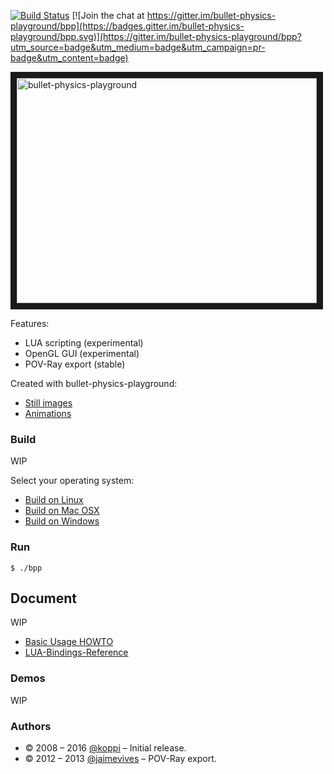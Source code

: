 [![Build Status](https://travis-ci.org/bullet-physics-playground/bpp.svg?branch=master)](https://travis-ci.org/bullet-physics-playground/bpp) [![Join the chat at https://gitter.im/bullet-physics-playground/bpp](https://badges.gitter.im/bullet-physics-playground/bpp.svg)](https://gitter.im/bullet-physics-playground/bpp?utm_source=badge&utm_medium=badge&utm_campaign=pr-badge&utm_content=badge)

<a
href="https://www.youtube.com/watch?v=wyuDqjGvYWo&index=1&list=PL-OhsevLGGI2bFpOqzqnWsGILh9a5YkDr" target="_blank"><img src="http://img.youtube.com/vi/wyuDqjGvYWo/0.jpg" alt="bullet-physics-playground" width="480" height="360" border="10" /></a>

Features:

* LUA scripting  (experimental)
* OpenGL GUI     (experimental)
* POV-Ray export (stable)

Created with bullet-physics-playground:

* [Still images](https://github.com/bullet-physics-playground/bpp/wiki/Still-images)
* [Animations](https://github.com/bullet-physics-playground/bpp/wiki/Animations)

### Build

WIP

Select your operating system:

 * [Build on Linux](https://github.com/bullet-physics-playground/bpp/wiki/Build-on-Linux)
 * [Build on Mac OSX](https://github.com/bullet-physics-playground/bpp/wiki/Build-on-Mac-OSX)
 * [Build on Windows](https://github.com/bullet-physics-playground/bpp/wiki/Build-on-Windows)

### Run

```
$ ./bpp
```

## Document

WIP

* [Basic Usage HOWTO](https://github.com/bullet-physics-playground/bpp/wiki/Basic-Usage-HOWTO)
* [LUA-Bindings-Reference](https://github.com/bullet-physics-playground/bpp/wiki/LUA-Bindings-Reference)

### Demos

WIP

### Authors

* © 2008 – 2016 [@koppi](https://github.com/koppi) – Initial release.
* © 2012 – 2013 [@jaimevives](https://github.com/jaimevives) – POV-Ray export.
